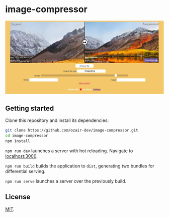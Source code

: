 # image-compressor

![Image Compressor](/assets/images/sample.jpeg "Image Compressor")

## Getting started

Clone this repository and install its dependencies:

```bash
git clone https://github.com/ozair-dev/image-compressor.git
cd image-compressor
npm install
```

`npm run dev` launches a server with hot reloading. Navigate to [localhost:3000](http://localhost:3000).

`npm run build` builds the application to `dist`, generating two bundles for differential serving.

`npm run serve` launches a server over the previously build.

## License

[MIT](LICENSE).